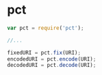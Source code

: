 # pct

```javascript
var pct = require('pct');

//...

fixedURI = pct.fix(URI);
encodedURI = pct.encode(URI);
decodedURI = pct.decode(URI);
```
